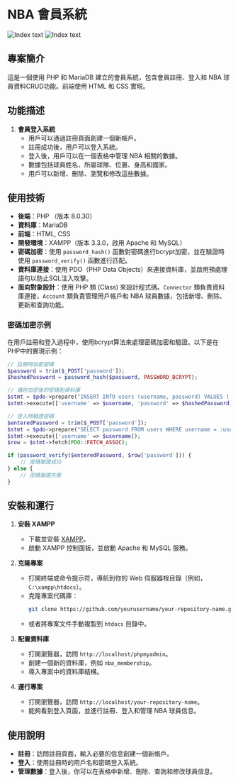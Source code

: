 # NBA 會員系統

![Index text](https://img.onl/k1If65)
![Index text](https://img.onl/y5eNGZ)

## 專案簡介
這是一個使用 PHP 和 MariaDB 建立的會員系統，包含會員註冊、登入和 NBA 球員資料CRUD功能。前端使用 HTML 和 CSS 實現。

## 功能描述
1. **會員登入系統**
   - 用戶可以通過註冊頁面創建一個新帳戶。
   - 註冊成功後，用戶可以登入系統。
   - 登入後，用戶可以在一個表格中管理 NBA 相關的數據。
   - 數據包括球員姓名、所屬球隊、位置、身高和國家。
   - 用戶可以新增、刪除、瀏覽和修改這些數據。

## 使用技術
- **後端**：PHP （版本 8.0.30）
- **資料庫**：MariaDB 
- **前端**：HTML, CSS
- **開發環境**：XAMPP（版本 3.3.0，啟用 Apache 和 MySQL）
- **密碼加密**：使用 `password_hash()` 函數對密碼進行bcrypt加密，並在驗證時使用 `password_verify()` 函數進行匹配。
- **資料庫連接**：使用 PDO（PHP Data Objects）來連接資料庫，並啟用預處理語句以防止SQL注入攻擊。
- **面向對象設計**：使用 PHP 類 (Class) 來設計程式碼。`Connector` 類負責資料庫連接，`Account` 類負責管理用戶帳戶和 NBA 球員數據，包括新增、刪除、更新和查詢功能。

### 密碼加密示例

在用戶註冊和登入過程中，使用bcrypt算法來處理密碼加密和驗證。以下是在PHP中的實現示例：

```php
// 註冊時加密密碼
$password = trim($_POST['password']);
$hashedPassword = password_hash($password, PASSWORD_BCRYPT);

// 儲存加密後的密碼到資料庫
$stmt = $pdo->prepare("INSERT INTO users (username, password) VALUES (:username, :password)");
$stmt->execute(['username' => $username, 'password' => $hashedPassword]);

// 登入時驗證密碼
$enteredPassword = trim($_POST['password']);
$stmt = $pdo->prepare("SELECT password FROM users WHERE username = :username");
$stmt->execute(['username' => $username]);
$row = $stmt->fetch(PDO::FETCH_ASSOC);

if (password_verify($enteredPassword, $row['password'])) {
    // 密碼驗證成功
} else {
    // 密碼驗證失敗
}
```

## 安裝和運行
1. **安裝 XAMPP**
   - 下載並安裝 [XAMPP](https://www.apachefriends.org/index.html)。
   - 啟動 XAMPP 控制面板，並啟動 Apache 和 MySQL 服務。

2. **克隆專案**
   - 打開終端或命令提示符，導航到你的 Web 伺服器根目錄（例如，`C:\xampp\htdocs`）。
   - 克隆專案代碼庫：
     ```sh
     git clone https://github.com/yourusername/your-repository-name.git
     ```
   - 或者將專案文件手動複製到 `htdocs` 目錄中。

3. **配置資料庫**
   - 打開瀏覽器，訪問 `http://localhost/phpmyadmin`。
   - 創建一個新的資料庫，例如 `nba_membership`。
   - 導入專案中的資料庫結構。

4. **運行專案**
   - 打開瀏覽器，訪問 `http://localhost/your-repository-name`。
   - 能夠看到登入頁面，並進行註冊、登入和管理 NBA 球員信息。

## 使用說明
- **註冊**：訪問註冊頁面，輸入必要的信息創建一個新帳戶。
- **登入**：使用註冊時的用戶名和密碼登入系統。
- **管理數據**：登入後，你可以在表格中新增、刪除、查詢和修改球員信息。
